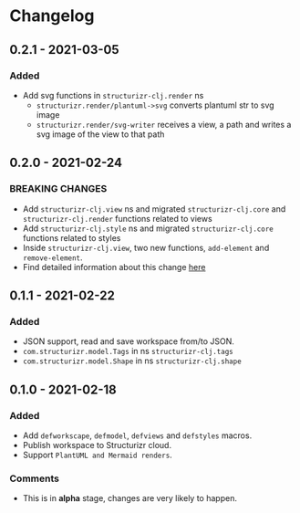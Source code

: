 # Changelog

## 0.2.1 - 2021-03-05
### Added
- Add svg functions in `structurizr-clj.render` ns
  - `structurizr.render/plantuml->svg` converts plantuml str to svg image 
  - `structurizr.render/svg-writer` receives a view, a path and writes a svg image of the view to that path

## 0.2.0 - 2021-02-24
### BREAKING CHANGES
- Add `structurizr-clj.view` ns and migrated `structurizr-clj.core` and `structurizr-clj.render` functions related to views
- Add `structurizr-clj.style` ns and migrated `structurizr-clj.core` functions related to styles
- Inside `structurizr-clj.view`, two new functions, `add-element` and `remove-element`.
- Find detailed information about this change [here](https://github.com/aldosolorzano/structurizr-clj/pull/14)

## 0.1.1 - 2021-02-22
### Added
- JSON support, read and save workspace from/to JSON.
- `com.structurizr.model.Tags` in ns `structurizr-clj.tags`
- `com.structurizr.model.Shape` in ns `structurizr-clj.shape`

## 0.1.0 - 2021-02-18
### Added
- Add `defworkscape`, `defmodel`, `defviews` and `defstyles` macros.
- Publish workspace to Structurizr cloud.
- Support `PlantUML and Mermaid renders`.

### Comments
- This is in **alpha** stage, changes are very likely to happen.
